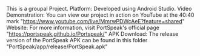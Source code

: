 This is a groupal Project.
Platform: Developed using Android Studio.
Video Demonstration: You can view our project in action on YouTube at the 40:40 mark "https://www.youtube.com/live/MmrwPDWcAeE?feature=shared"
Website: For more information, visit PortSpeak's official page "https://portspeak.github.io/Portspeak/"
APK Download: The release version of the PortSpeak APK can be found in this folder "PortSpeak/app/release/PortSpeak.apk"
